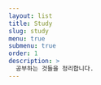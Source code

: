 ```yaml
---
layout: list
title: Study
slug: study
menu: true
submenu: true
order: 1
description: >
  공부하는 것들을 정리합니다.
---
```

